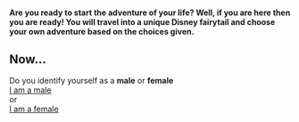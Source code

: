 #### Are you ready to start the adventure of your life? Well, if you are here then you are ready! You will travel into a unique Disney fairytail and choose your own adventure based on the choices given.   
## Now...
Do you identify yourself as a **male** or **female**   
[I am a male](male/male.md)  
or  
[I am a female](female/female.md)